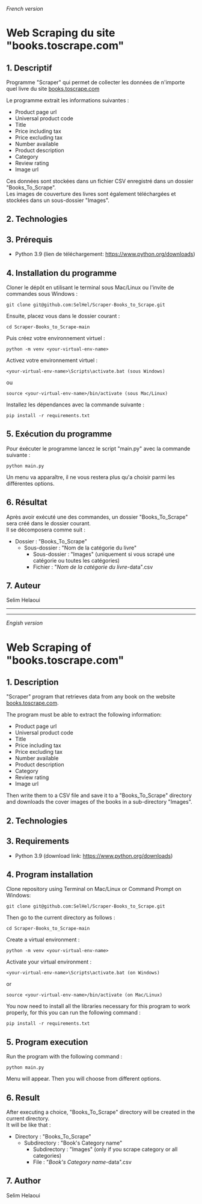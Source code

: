 *French version*

# Web Scraping du site "books.toscrape.com"

## 1. Descriptif

Programme "Scraper" qui permet de collecter les données de n'importe quel livre du site [books.toscrape.com](http://books.toscrape.com)<br>

Le programme extrait les informations suivantes :

* Product page url
* Universal product code
* Title
* Price including tax
* Price excluding tax
* Number available
* Product description
* Category
* Review rating
* Image url

Ces données sont stockées dans un fichier CSV enregistré dans un dossier "Books\_To\_Scrape".<br>
Les images de couverture des livres sont également téléchargées et stockées dans un sous-dossier "Images".

## 2. Technologies


## 3. Prérequis

* Python 3.9 (lien de téléchargement: <https://www.python.org/downloads>)

## 4. Installation du programme

Cloner le dépôt en utilisant le terminal sous Mac/Linux ou l'invite de commandes sous Windows :<br>
```
git clone git@github.com:SelHel/Scraper-Books_to_Scrape.git
```

Ensuite, placez vous dans le dossier courant :
```
cd Scraper-Books_to_Scrape-main
```

Puis créez votre environnement virtuel :
```
python -m venv <your-virtual-env-name>
```

Activez votre environnement virtuel :
```
<your-virtual-env-name>\Scripts\activate.bat (sous Windows)
```
ou
	
```
source <your-virtual-env-name>/bin/activate (sous Mac/Linux)
```

Installez les dépendances avec la commande suivante :
```
pip install -r requirements.txt
```
	
## 5. Exécution du programme

Pour éxécuter le programme lancez le script "main.py" avec la commande suivante :
```
python main.py
```

Un menu va apparaître, il ne vous restera plus qu'a choisir parmi les différentes options.

## 6. Résultat

Après avoir exécuté une des commandes, un dossier "Books\_To\_Scrape" sera créé dans le dossier courant.  
Il se décomposera comme suit :

* Dossier : "Books\_To\_Scrape"
	* Sous-dossier : "Nom de la catégorie du livre"
  		* Sous-dossier : "Images" (uniquement si vous scrapé une catégorie ou toutes les catégories)
		* Fichier : "*Nom de la catégorie du livre*-data".csv

## 7. Auteur

Selim Helaoui

----------------------------------------------------------------------------------------------------------------------------------------------------------
----------------------------------------------------------------------------------------------------------------------------------------------------------

*Engish version*

# Web Scraping of "books.toscrape.com"

## 1. Description

"Scraper" program that retrieves data from any book on the website [books.toscrape.com](http://books.toscrape.com).<br>

The program must be able to extract the following information:

* Product page url
* Universal product code
* Title
* Price including tax
* Price excluding tax
* Number available
* Product description
* Category
* Review rating
* Image url 

Then write them to a CSV file and save it to a "Books\_To\_Scrape" directory and downloads the cover images of the books in a sub-directory "Images".

## 2. Technologies

## 3. Requirements

* Python 3.9 (download link: <https://www.python.org/downloads>)

## 4. Program installation

Clone repository using Terminal on Mac/Linux or Command Prompt on Windows:<br>
```
git clone git@github.com:SelHel/Scraper-Books_to_Scrape.git
```

Then go to the current directory as follows :
```
cd Scraper-Books_to_Scrape-main
```

Create a virtual environment :
```
python -m venv <your-virtual-env-name>
```

Activate your virtual environment :
```
<your-virtual-env-name>\Scripts\activate.bat (on Windows)
```
or
	
```
source <your-virtual-env-name>/bin/activate (on Mac/Linux)
```

You now need to install all the libraries necessary for this program to work properly, for this you can run the following command :
```
pip install -r requirements.txt
```

## 5. Program execution

Run the program with the following command :

```
python main.py

```
Menu will appear. Then you will choose from different options.

## 6. Result

After executing a choice, "Books\_To\_Scrape" directory will be created in the current directory.  
It will be like that :

* Directory : "Books\_To\_Scrape"
	* Subdirectory : "Book's Category name"
  		* Subdirectory : "Images" (only if you scrape category or all categories)
		* File : "*Book's Category name*-data".csv


## 7. Author

Selim Helaoui
